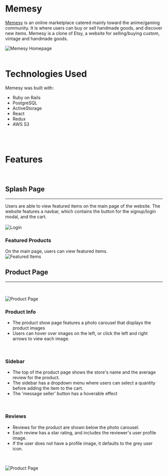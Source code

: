 # Memesy
[Memesy](https://fullstack-echu18.herokuapp.com/#/) is an online marketplace catered mainly toward the anime/gaming community. It is where users can buy or sell handmade goods, and discover new items.
Memesy is a clone of Etsy, a website for selling/buying custom, vintage and handmade goods.
<br/>

![Memesy Homepage](https://etsy-clone-dev.s3-us-west-1.amazonaws.com/readme-images/memesy-home.png)
<br/>
<br/>

# Technologies Used
Memesy was built with:

- Ruby on Rails
- PostgreSQL
- ActiveStorage
- React
- Redux
- AWS S3
<br/>
<br/>


# Features
<br/>

## Splash Page
-----------------
Users are able to view featured items on the main page of the website. The website features a navbar, which contains the button for the signup/login modal, and the cart.
<br/>
<br/>
![Login](https://etsy-clone-dev.s3-us-west-1.amazonaws.com/readme-images/login-resize.gif)
<br/>


### Featured Products
On the main page, users can view featured items.
<br/>
![Featured Items](https://etsy-clone-dev.s3-us-west-1.amazonaws.com/readme-images/memesy-featured.gif)
<br/>



## Product Page
-----------------
<br/>

![Product Page](https://etsy-clone-dev.s3-us-west-1.amazonaws.com/readme-images/memesy-product-page.png)
<br/>

### Product Info
* The product show page features a photo carousel that displays the product images
* Users can hover over images on the left, or click the left and right arrows to view each image.
<br/>

### Sidebar
* The top of the product page shows the store's name and the average review for the product. 
* The sidebar has a dropdown menu where users can select a quantity before adding the item to the cart.
* The 'message seller' button has a hoverable effect
<br/>



### Reviews
* Reviews for the product are shown below the photo carousel. 
* Each review has a star rating, and includes the reviewer's user profile image.
* If the user does not have a profile image, it defaults to the grey user icon.
<br/>

![Product Page](https://etsy-clone-dev.s3-us-west-1.amazonaws.com/readme-images/review.png)


